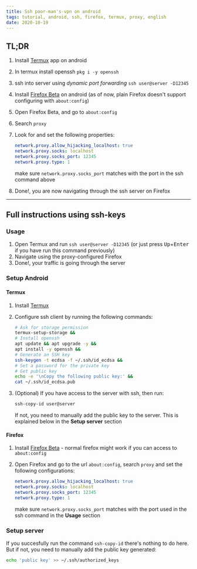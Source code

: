 ```yaml
---
title: Ssh poor-man's-vpn on android
tags: tutorial, android, ssh, firefox, termux, proxy, english
date: 2020-10-19
---
```


## TL;DR

 1. Install [Termux](https://termux.com/) app on android
 2. In termux install openssh `pkg i -y openssh`
 3. ssh into server using *dynamic port forwarding* `ssh user@server -D12345`
 4. Install [Firefox Beta](https://play.google.com/store/apps/details?id=org.mozilla.firefox_beta) on android (as of now, plain Firefox doesn't support configuring with `about:config`)
 5. Open Firefox Beta, and go to `about:config`
 6. Search `proxy`
 7. Look for and set the following properties:

    ```yaml
    network.proxy.allow_hijacking_localhost: true
    network.proxy.socks: localhost
    network.proxy.socks_port: 12345
    network.proxy.type: 1
    ```

    make sure `network.proxy.socks_port` matches with the port in the ssh command above

 8. Done!, you are now navigating through the ssh server on Firefox

---

## Full instructions using ssh-keys

### Usage

1. Open Termux and run `ssh user@server -D12345` (or just press <kbd>Up</kbd>+<kbd>Enter</kbd> if you have run this command previously)
2. Navigate using the proxy-configured Firefox
3. Done!, your traffic is going through the server

### Setup Android

#### Termux

1. Install [Termux](https://termux.com/)
2. Configure ssh client by running the following commands:

    ```bash
    # Ask for storage permission
    termux-setup-storage &&
    # Install openssh
    apt update && apt upgrade -y &&
    apt install -y openssh &&
    # Generate an SSH key
    ssh-keygen -t ecdsa -f ~/.ssh/id_ecdsa &&
    # Set a password for the private key
    # Get public key
    echo -e '\nCopy the following public key:' &&
    cat ~/.ssh/id_ecdsa.pub
    ```

3. (Optional) If you have access to the server with ssh, then run:

    ```bash
    ssh-copy-id user@server
    ```

    If not, you need to manually add the public key to the server. This is explained below in the **Setup server** section

#### Firefox

1. Install [Firefox Beta](https://play.google.com/store/apps/details?id=org.mozilla.firefox_beta) - normal firefox might work if you can access to `about:config`
2. Open Firefox and go to the url `about:config`, search `proxy` and set the following configurations:

    ```yaml
    network.proxy.allow_hijacking_localhost: true
    network.proxy.socks: localhost
    network.proxy.socks_port: 12345
    network.proxy.type: 1
    ```

    make sure `network.proxy.socks_port` matches with the port used in the ssh command in the **Usage** section

### Setup server

If you succesfully run the command `ssh-copy-id` there's nothing to do here.\
But if not, you need to manually add the public key generated:

```bash
echo 'public key' >> ~/.ssh/authorized_keys
```

